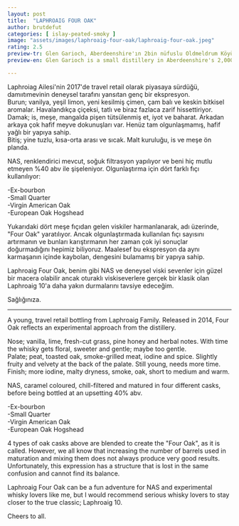```yaml
---
layout: post
title:  "LAPHROAIG FOUR OAK"
author: brutdefut
categories: [ islay-peated-smoky ]
image: "assets/images/laphroaig-four-oak/laphroaig-four-oak.jpeg"
rating: 2.5
preview-tr: Glen Garioch, Aberdeenshire'ın 2bin nüfuslu Oldmeldrum Köyü'nde bulunan ve muhteşem viskiler üreten küçük bir damıtımevi.   
preview-en: Glen Garioch is a small distillery in Aberdeenshire's 2,000-populated Oldmeldrum that produces incredible whiskies.  

---
```


Laphroiag Ailesi'nin 2017'de travel retail olarak piyasaya sürdüğü, damııtımevinin deneysel tarafını yansıtan genç bir ekspresyon.  
Burun; vanilya, yeşil limon, yeni kesilmiş çimen, çam balı ve keskin bitkisel aromalar. Havalandıkça çiçeksi, tatlı ve biraz fazlaca zarif hissettiriyor.  
Damak; is, meşe, mangalda pişen tütsülenmiş et, iyot ve baharat. Arkadan arkaya çok hafif meyve dokunuşları var. Henüz tam olgunlaşmamış, hafif yağlı bir yapıya sahip.  
Bitiş; yine tuzlu, kısa-orta arası ve sıcak. Malt kuruluğu, is ve meşe ön planda.  

NAS, renklendirici mevcut, soğuk filtrasyon yapılıyor ve beni hiç mutlu etmeyen %40 abv ile şişeleniyor. Olgunlaştırma için dört farklı fıçı kullanılıyor:   

-Ex-bourbon  
-Small Quarter  
-Virgin American Oak  
-European Oak Hogshead  

Yukarıdaki dört meşe fıçıdan gelen viskiler harmanlanarak, adı üzerinde, "Four Oak" yaratılıyor. Ancak olgunlaştırmada kullanılan fıçı sayısını artırmanın ve bunları karıştırmanın her zaman çok iyi sonuçlar doğurmadığını hepimiz biliyoruz. Maalesef bu ekspresyon da aynı karmaşanın içinde kaybolan, dengesini bulamamış bir yapıya sahip.  

Laphroaig Four Oak, benim gibi NAS ve deneysel viski sevenler için güzel bir macera olabilir ancak oturaklı viskiseverlere gerçek bir klasik olan Laphroaig 10'a daha yakın durmalarını tavsiye edeceğim.  

Sağlığınıza. 
 
-----------------------------------------------

<p id="english"></p>

A young, travel retail bottling from Laphroaig Family. Released in 2014, Four Oak reflects an experimental approach from the distillery.  
 
Nose; vanilla, lime, fresh-cut grass, pine honey and herbal notes. With time the whisky gets floral, sweeter and gentle; maybe too gentle.  
Palate; peat, toasted oak, smoke-grilled meat, iodine and spice. Slightly fruity and velvety at the back of the palate. Still young, needs more time.  
Finish; more iodine, malty dryness, smoke, oak, short to medium and warm.  

NAS, caramel coloured, chill-filtered and matured in four different casks, before being bottled at an upsetting 40% abv.  

-Ex-bourbon  
-Small Quarter  
-Virgin American Oak  
-European Oak Hogshead   

4 types of oak casks above are blended to create the "Four Oak", as it is called. However, we all know that increasing the number of barrels used in maturation and mixing them does not always produce very good results. Unfortunately, this expression has a structure that is lost in the same confusion and cannot find its balance.  

Laphroaig Four Oak can be a fun adventure for NAS and experimental whisky lovers like me, but I would recommend serious whisky lovers to stay closer to the true classic; Laphroaig 10.  

Cheers to all.       
  
